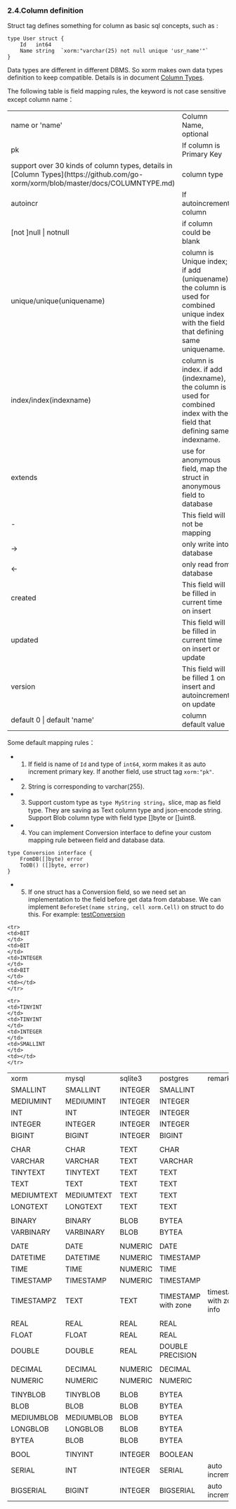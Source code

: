 ### 2.4.Column definition

Struct tag defines something for column as basic sql concepts, such as :

```
type User struct {
    Id   int64
    Name string  `xorm:"varchar(25) not null unique 'usr_name'"`
}
```

Data types are different in different DBMS. So xorm makes own data types definition to keep compatible. Details is in document [Column Types](https://github.com/go-xorm/xorm/blob/master/docs/COLUMNTYPE.md).

The following table is field mapping rules, the keyword is not case sensitive except column name：

<table>
    <tr>
        <td>name or 'name'</td><td>Column Name, optional</td>
    </tr>
    <tr>
        <td>pk</td><td>If column is Primary Key</td>
    </tr>
    <tr>
        <td>support over 30 kinds of column types, details in [Column Types](https://github.com/go-xorm/xorm/blob/master/docs/COLUMNTYPE.md)</td><td>column type</td>
    </tr>
    <tr>
        <td>autoincr</td><td>If autoincrement column</td>
    </tr>
    <tr>
        <td>[not ]null | notnull</td><td>if column could be blank</td>
    </tr>
    <tr>
        <td>unique/unique(uniquename)</td><td>column is Unique index; if add (uniquename), the column is used for combined unique index with the field that defining same uniquename.</td>
    </tr>
    <tr>
        <td>index/index(indexname)</td><td>column is index. if add (indexname), the column is used for combined index with the field that defining same indexname.</td>
    </tr>
    <tr>
        <td>extends</td><td>use for anonymous field, map the struct in anonymous field to database</td>
    </tr>
    <tr>
        <td>-</td><td>This field will not be mapping</td>
    </tr>
     <tr>
        <td>-></td><td>only write into database</td>
    </tr>
     <tr>
        <td>&lt;-</td><td>only read from database</td>
    </tr>
     <tr>
        <td>created</td><td>This field will be filled in current time on insert</td>
    </tr>
     <tr>
        <td>updated</td><td>This field will be filled in current time on insert or update</td>
    </tr>
    <tr>
        <td>version</td><td>This field will be filled 1 on insert and autoincrement on update</td>
    </tr>
    <tr>
        <td>default 0 | default 'name'</td><td>column default value</td>
    </tr>
</table>

Some default mapping rules：

- 1. If field is name of `Id` and type of `int64`, xorm makes it as auto increment primary key. If another field, use struct tag `xorm:"pk"`.

- 2. String is corresponding to varchar(255).

- 3. Support custom type as `type MyString string`，slice, map as field type. They are saving as Text column type and json-encode string. Support Blob column type with field type []byte or []uint8.

- 4. You can implement Conversion interface to define your custom mapping rule between field and database data.

```
type Conversion interface {
    FromDB([]byte) error
    ToDB() ([]byte, error)
}
```

- 5. If one struct has a Conversion field, so we need set an implementation to the field before get data from database. We can implement `BeforeSet(name string, cell xorm.Cell)` on struct to do this. For example: [testConversion](https://github.com/go-xorm/tests/blob/master/base.go#L1826)


<table>
    <tr>
    <td>xorm
    </td>
    <td>mysql
    </td>
    <td>sqlite3
    </td>
    <td>postgres
    </td>
    <td>remark</td>
    </tr>
    
    <tr>
    <td>BIT
    </td>
    <td>BIT
    </td>
    <td>INTEGER
    </td>
    <td>BIT
    </td>
    <td></td>
    </tr>
    
    <tr>
    <td>TINYINT
    </td>
    <td>TINYINT
    </td>
    <td>INTEGER
    </td>
    <td>SMALLINT
    </td>
    <td></td>
    </tr>


<tr>
    <td>SMALLINT
    </td>
    <td>SMALLINT
    </td>
    <td>INTEGER
    </td>
    <td>SMALLINT
    </td>
    <td></td>
    </tr>


<tr>
    <td>MEDIUMINT
    </td>
    <td>MEDIUMINT
    </td>
    <td>INTEGER
    </td>
    <td>INTEGER
    </td>
    <td></td>
    </tr>


<tr>
    <td>INT
    </td>
    <td>INT
    </td>
    <td>INTEGER
    </td>
    <td>INTEGER
    </td>
    <td></td>
    </tr>

<tr>
    <td>INTEGER
    </td>
    <td>INTEGER
    </td>
    <td>INTEGER
    </td>
    <td>INTEGER
    </td>
    <td></td>
    </tr>


<tr>
    <td>BIGINT
    </td>
    <td>BIGINT
    </td>
    <td>INTEGER
    </td>
    <td>BIGINT
    </td>
    <td></td>
    </tr>
 <tr><td cols="5"></td></tr>

<tr>
    <td>CHAR
    </td>
    <td>CHAR
    </td>
    <td>TEXT
    </td>
    <td>CHAR
    </td>
    <td></td>
    </tr>


<tr>
    <td>VARCHAR
    </td>
    <td>VARCHAR
    </td>
    <td>TEXT
    </td>
    <td>VARCHAR
    </td>
    <td></td>
    </tr>


<tr>
    <td>TINYTEXT
    </td>
    <td>TINYTEXT
    </td>
    <td>TEXT
    </td>
    <td>TEXT
    </td>
    <td></td>
    </tr>

<tr>
    <td>TEXT
    </td>
    <td>TEXT
    </td>
    <td>TEXT
    </td>
    <td>TEXT
    </td>
    <td></td>
    </tr>
    
<tr>
    <td>MEDIUMTEXT
    </td>
    <td>MEDIUMTEXT
    </td>
    <td>TEXT
    </td>
    <td>TEXT
    </td>
    <td></td>
    </tr>


<tr>
    <td>LONGTEXT
    </td>
    <td>LONGTEXT
    </td>
    <td>TEXT
    </td>
    <td>TEXT
    </td>
    <td></td>
    </tr>
<tr><td cols="5"></td></tr>

<tr>
    <td>BINARY
    </td>
    <td>BINARY
    </td>
    <td>BLOB
    </td>
    <td>BYTEA
    </td>
    <td></td>
    </tr>


<tr>
    <td>VARBINARY
    </td>
    <td>VARBINARY
    </td>
    <td>BLOB
    </td>
    <td>BYTEA
    </td>
    <td></td>
    </tr>
<tr><td cols="5"></td></tr>

<tr>
    <td>DATE
    </td>
    <td>DATE
    </td>
    <td>NUMERIC
    </td>
    <td>DATE
    </td>
    <td></td>
    </tr>


<tr>
    <td>DATETIME
    </td>
    <td>DATETIME
    </td>
    <td>NUMERIC
    </td>
    <td>TIMESTAMP
    </td>
    <td></td>
    </tr>


<tr>
    <td>TIME
    </td>
    <td>TIME
    </td>
    <td>NUMERIC
    </td>
    <td>TIME
    </td>
    <td></td>
    </tr>


<tr>
    <td>TIMESTAMP
    </td>
    <td>TIMESTAMP
    </td>
    <td>NUMERIC
    </td>
    <td>TIMESTAMP
    </td>
    <td></td>
    </tr>
    
    
<tr>
    <td>TIMESTAMPZ
    </td>
    <td>TEXT
    </td>
    <td>TEXT
    </td>
    <td>TIMESTAMP with zone
    </td>
    <td>timestamp with zone info</td>
    </tr>

<tr><td cols="5"></td></tr>
<tr>
    <td>REAL
    </td>
    <td>REAL
    </td>
    <td>REAL
    </td>
    <td>REAL
    </td>
    <td></td>
    </tr>


<tr>
    <td>FLOAT
    </td>
    <td>FLOAT
    </td>
    <td>REAL
    </td>
    <td>REAL
    </td>
    <td></td>
    </tr>


<tr>
    <td>DOUBLE
    </td>
    <td>DOUBLE
    </td>
    <td>REAL
    </td>
    <td>DOUBLE PRECISION
    </td>
    <td></td>
    </tr>

<tr><td cols="5"></td></tr>
<tr>
    <td>DECIMAL
    </td>
    <td>DECIMAL
    </td>
    <td>NUMERIC
    </td>
    <td>DECIMAL
    </td>
    <td></td>
    </tr>


<tr>
    <td>NUMERIC
    </td>
    <td>NUMERIC
    </td>
    <td>NUMERIC
    </td>
    <td>NUMERIC
    </td>
    <td></td>
    </tr>

<tr><td cols="5"></td></tr>
<tr>
    <td>TINYBLOB
    </td>
    <td>TINYBLOB
    </td>
    <td>BLOB
    </td>
    <td>BYTEA
    </td>
    <td></td>
    </tr>


<tr>
    <td>BLOB
    </td>
    <td>BLOB
    </td>
    <td>BLOB
    </td>
    <td>BYTEA
    </td>
    <td></td>
    </tr>


<tr>
    <td>MEDIUMBLOB
    </td>
    <td>MEDIUMBLOB
    </td>
    <td>BLOB
    </td>
    <td>BYTEA
    </td>
    <td></td>
    </tr>


<tr>
    <td>LONGBLOB
    </td>
    <td>LONGBLOB
    </td>
    <td>BLOB
    </td>
    <td>BYTEA
    </td>
    <td></td>
    </tr>

<tr>
    <td>BYTEA
    </td>
    <td>BLOB
    </td>
    <td>BLOB
    </td>
    <td>BYTEA
    </td>
    <td></td>
    </tr>

<tr><td cols="5"></td></tr>

<tr>
    <td>BOOL
    </td>
    <td>TINYINT
    </td>
    <td>INTEGER
    </td>
    <td>BOOLEAN
    </td>
    <td></td>
    </tr>


<tr>
    <td>SERIAL
    </td>
    <td>INT
    </td>
    <td>INTEGER
    </td>
    <td>SERIAL
    </td>
    <td>auto increment</td>
    </tr>

<tr>
    <td>BIGSERIAL
    </td>
    <td>BIGINT
    </td>
    <td>INTEGER
    </td>
    <td>BIGSERIAL
    </td>
    <td>auto increment</td>
    </tr>


</table>